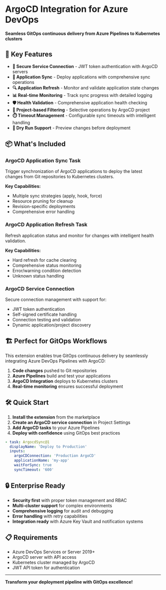 # ArgoCD Integration for Azure DevOps

**Seamless GitOps continuous delivery from Azure Pipelines to Kubernetes clusters**

## 🚀 Key Features

- **🔗 Secure Service Connection** - JWT token authentication with ArgoCD servers
- **🔄 Application Sync** - Deploy applications with comprehensive sync operations  
- **🔍 Application Refresh** - Monitor and validate application state changes
- **📊 Real-time Monitoring** - Track sync progress with detailed logging
- **🛡️ Health Validation** - Comprehensive application health checking
- **🎯 Project-based Filtering** - Selective operations by ArgoCD project
- **⏱️ Timeout Management** - Configurable sync timeouts with intelligent handling
- **🔧 Dry Run Support** - Preview changes before deployment

## 📦 What's Included

### ArgoCD Application Sync Task
Trigger synchronization of ArgoCD applications to deploy the latest changes from Git repositories to Kubernetes clusters.

**Key Capabilities:**
- Multiple sync strategies (apply, hook, force)
- Resource pruning for cleanup
- Revision-specific deployments  
- Comprehensive error handling

### ArgoCD Application Refresh Task  
Refresh application status and monitor for changes with intelligent health validation.

**Key Capabilities:**
- Hard refresh for cache clearing
- Comprehensive status monitoring
- Error/warning condition detection
- Unknown status handling

### ArgoCD Service Connection
Secure connection management with support for:
- JWT token authentication
- Self-signed certificate handling
- Connection testing and validation
- Dynamic application/project discovery

## 🏗️ Perfect for GitOps Workflows

This extension enables true GitOps continuous delivery by seamlessly integrating Azure DevOps Pipelines with ArgoCD:

1. **Code changes** pushed to Git repositories
2. **Azure Pipelines** build and test your applications  
3. **ArgoCD Integration** deploys to Kubernetes clusters
4. **Real-time monitoring** ensures successful deployment

## 🛠️ Quick Start

1. **Install the extension** from the marketplace
2. **Create an ArgoCD service connection** in Project Settings
3. **Add ArgoCD tasks** to your Azure Pipelines
4. **Deploy with confidence** using GitOps best practices

```yaml
- task: ArgocdSync@1
  displayName: 'Deploy to Production'
  inputs:
    argoCDConnection: 'Production ArgoCD'
    applicationName: 'my-app'
    waitForSync: true
    syncTimeout: '600'
```

## 🔒 Enterprise Ready

- **Security first** with proper token management and RBAC
- **Multi-cluster support** for complex environments
- **Comprehensive logging** for audit and debugging
- **Error handling** with retry capabilities
- **Integration ready** with Azure Key Vault and notification systems

## 📋 Requirements

- Azure DevOps Services or Server 2019+
- ArgoCD server with API access
- Kubernetes cluster managed by ArgoCD
- JWT API token for authentication

---

**Transform your deployment pipeline with GitOps excellence!**